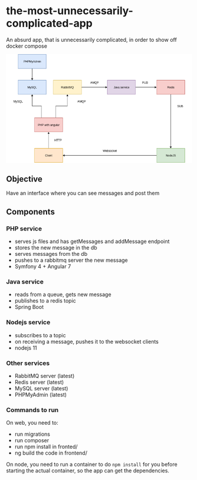 # the-most-unnecessarily-complicated-app
An absurd app, that is unnecessarily complicated, in order to show off docker compose

![alt text](the-most-complicated-app.png "Logo Title Text 1")

## Objective
Have an interface where you can see messages and post them

## Components

### PHP service
- serves js files and has getMessages and addMessage endpoint
- stores the new message in the db
- serves messages from the db
- pushes to a rabbitmq server the new message
- Symfony 4 + Angular 7

### Java service
- reads from a queue, gets new message
- publishes to a redis topic
- Spring Boot

### Nodejs service
- subscribes to a topic
- on receiving a message, pushes it to the websocket clients
- nodejs 11

### Other services
- RabbitMQ server (latest)
- Redis server (latest)
- MySQL server (latest)
- PHPMyAdmin (latest)

### Commands to run
On web, you need to:
 - run migrations 
 - run composer 
 - run npm install in fronted/
 - ng build the code in frontend/

On node, you need to run a container to do `npm install` for you before starting the actual container, so the app can get the dependencies.
